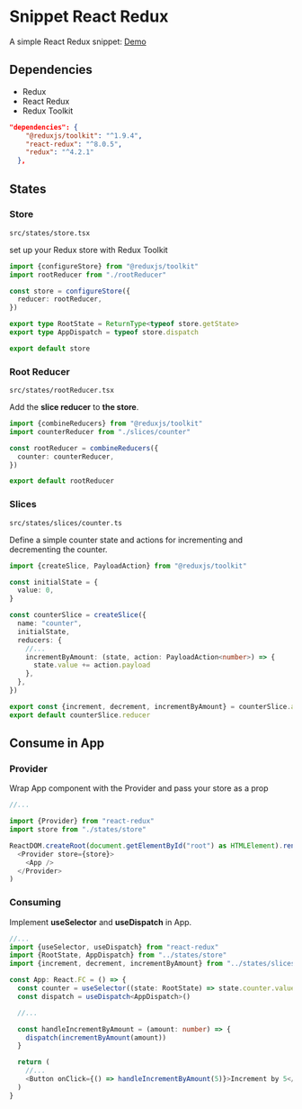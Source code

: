 # Snippet React Redux

A simple React Redux snippet: [Demo](https://redux-react-snippet.vercel.app/)

## Dependencies

- Redux
- React Redux
- Redux Toolkit

```json
"dependencies": {
    "@reduxjs/toolkit": "^1.9.4",
    "react-redux": "^8.0.5",
    "redux": "^4.2.1"
  },
```

## States

### Store

`src/states/store.tsx`

set up your Redux store with Redux Toolkit

```typescript
import {configureStore} from "@reduxjs/toolkit"
import rootReducer from "./rootReducer"

const store = configureStore({
  reducer: rootReducer,
})

export type RootState = ReturnType<typeof store.getState>
export type AppDispatch = typeof store.dispatch

export default store
```

### Root Reducer

`src/states/rootReducer.tsx`

Add the **slice reducer** to **the store**.

```typescript
import {combineReducers} from "@reduxjs/toolkit"
import counterReducer from "./slices/counter"

const rootReducer = combineReducers({
  counter: counterReducer,
})

export default rootReducer
```

### Slices

`src/states/slices/counter.ts`

Define a simple counter state and actions for incrementing and decrementing the counter.

```typescript
import {createSlice, PayloadAction} from "@reduxjs/toolkit"

const initialState = {
  value: 0,
}

const counterSlice = createSlice({
  name: "counter",
  initialState,
  reducers: {
    //...
    incrementByAmount: (state, action: PayloadAction<number>) => {
      state.value += action.payload
    },
  },
})

export const {increment, decrement, incrementByAmount} = counterSlice.actions
export default counterSlice.reducer
```

## Consume in App

### Provider

Wrap App component with the Provider and pass your store as a prop

```typescript
//...

import {Provider} from "react-redux"
import store from "./states/store"

ReactDOM.createRoot(document.getElementById("root") as HTMLElement).render(
  <Provider store={store}>
    <App />
  </Provider>
)
```

### Consuming

Implement **useSelector** and **useDispatch** in App.

```typescript
//...
import {useSelector, useDispatch} from "react-redux"
import {RootState, AppDispatch} from "../states/store"
import {increment, decrement, incrementByAmount} from "../states/slices/counter"

const App: React.FC = () => {
  const counter = useSelector((state: RootState) => state.counter.value)
  const dispatch = useDispatch<AppDispatch>()

  //...

  const handleIncrementByAmount = (amount: number) => {
    dispatch(incrementByAmount(amount))
  }

  return (
    //...
    <Button onClick={() => handleIncrementByAmount(5)}>Increment by 5</Button>
  )
}
```
